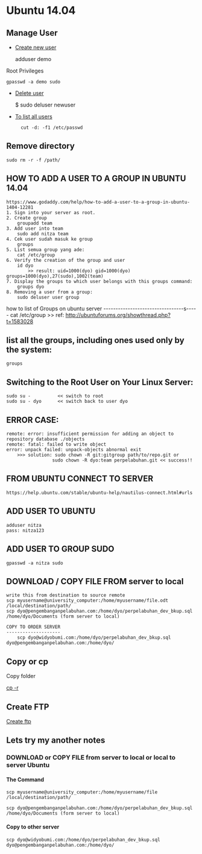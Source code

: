# Ubuntu 14.04

## Manage User

* [Create new user](https://www.digitalocean.com/community/tutorials/initial-server-setup-with-ubuntu-14-04)

    adduser demo

Root Privileges

    gpasswd -a demo sudo    

* [Delete user](https://www.digitalocean.com/community/tutorials/how-to-add-and-delete-users-on-an-ubuntu-14-04-vps)

    $ sudo deluser newuser

* [To list all users](http://askubuntu.com/questions/410244/a-command-to-list-all-users-and-how-to-add-delete-modify-users)
    
        cut -d: -f1 /etc/passwd


## Remove directory

    sudo rm -r -f /path/


## HOW TO ADD A USER TO A GROUP IN UBUNTU 14.04

    https://www.godaddy.com/help/how-to-add-a-user-to-a-group-in-ubuntu-1404-12281
    1. Sign into your server as root.
    2. Create group
        groupadd team
    3. Add user into team 
        sudo add nitza team
    4. Cek user sudah masuk ke group
        groups
    5. List semua group yang ade:
        cat /etc/group
    6. Verify the creation of the group and user
        id dyo 
            >> result: uid=1000(dyo) gid=1000(dyo) groups=1000(dyo),27(sudo),1002(team)
    7. Display the groups to which user belongs with this groups command:
        groups dyo
    8. Removing a user from a group:
        sudo deluser user group    

                
how to list of Groups on ubuntu server
---------------------------------s-----
    cat /etc/group >> ref: http://ubuntuforums.org/showthread.php?t=1583028
    
list all the groups, including ones used only by the system:
------------------------------------------------------------
    groups
    
Switching to the Root User on Your Linux Server:
------------------------------------------------
    sudo su -          << switch to root
    sudo su - dyo      << switch back to user dyo
    
       
ERROR CASE:
-----------
    remote: error: insufficient permission for adding an object to repository database ./objects
    remote: fatal: failed to write object
    error: unpack failed: unpack-objects abnormal exit
        >>> solution: sudo chown -R git:gitgroup path/to/repo.git or 
                     sudo chown -R dyo:team perpelabuhan.git << success!!
                     
                      
FROM UBUNTU CONNECT TO SERVER
-----------------------------
    https://help.ubuntu.com/stable/ubuntu-help/nautilus-connect.html#urls              


ADD USER TO UBUNTU
------------------
    adduser nitza
    pass: nitza123
    
ADD USER TO GROUP SUDO
----------------------
    gpasswd -a nitza sudo
    
DOWNLOAD / COPY FILE FROM server to local
----------------------------------
    write this from destination to source remote    
    scp myusername@university_computer:/home/myusername/file.odt /local/destination/path/
    scp dyo@pengembanganpelabuhan.com:/home/dyo/perpelabuhan_dev_bkup.sql /home/dyo/Documents (form server to local)
    
    COPY TO ORDER SERVER
    --------------------
        scp dyo@widyobumi.com:/home/dyo/perpelabuhan_dev_bkup.sql dyo@pengembanganpelabuhan.com:/home/dyo/
    
Copy or cp
----------

Copy folder

[cp -r](http://askubuntu.com/questions/35779/what-does-cp-omitting-directory-mean)

## Create FTP

[Create ftp](https://www.digitalocean.com/community/questions/how-can-i-create-ftp-user-account-how-to-point-documentroot-var-www-html)            


## Lets try my another notes

### DOWNLOAD or COPY FILE from server to local or local to server Ubuntu

#### The Command

    scp myusername@university_computer:/home/myusername/file /local/destination/path/
    
    scp dyo@pengembanganpelabuhan.com:/home/dyo/perpelabuhan_dev_bkup.sql /home/dyo/Documents (form server to local)
    
#### Copy to other server
   
    scp dyo@widyobumi.com:/home/dyo/perpelabuhan_dev_bkup.sql dyo@pengembanganpelabuhan.com:/home/dyo/

    
